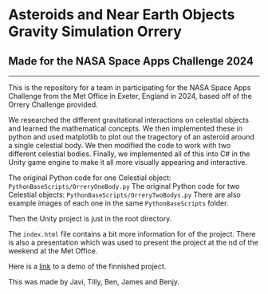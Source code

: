 # Asteroids and Near Earth Objects Gravity Simulation Orrery
## Made for the NASA Space Apps Challenge 2024
---

This is the repository for a team in participating for the NASA Space Apps Challenge from the Met Office in Exeter, England in 2024, based off of the Orrery Challenge provided.

We researched the different gravitational interactions on celestial objects and learned the mathematical concepts. We then implemented these in python and used matplotlib to plot out the tragectory of an asteroid around a single celestial body. We then modified the code to work with two different celestial bodies. Finally, we implemented all of this into C# in the Unity game engine to make it all more visually appearing and interactive.

The original Python code for one Celestial object: `PythonBaseScripts/OrreryOneBody.py`
The original Python code for two Celestial objects: `PythonBaseScripts/OrreryTwoBodys.py`
There are also example images of each one in the same `PythonBaseScripts` folder.

Then the Unity project is just in the root directory.

The `index.html` file contains a bit more information for of the project. There is also a presentation which was used to present the project at the nd of the weekend at the Met Office.

Here is a [link](https://i.simmer.io/@v0games/gsim) to a demo of the finnished project.

This was made by Javi, Tilly, Ben, James and Benjy.
